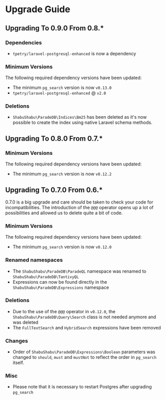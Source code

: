 # Upgrade Guide

## Upgrading To 0.9.0 From 0.8.*

### Dependencies

- `tpetry/laravel-postgresql-enhanced` is now a dependency

### Minimum Versions

The following required dependency versions have been updated:

- The minimum `pg_search` version is now `v0.13.0`
- `tpetry/laravel-postgresql-enhanced` @ `v2.0`

### Deletions

- `ShabuShabu\ParadeDB\Indices\Bm25` has been deleted as it's now possible to create the index using native Laravel schema methods.

## Upgrading To 0.8.0 From 0.7.*

### Minimum Versions

The following required dependency versions have been updated:

- The minimum `pg_search` version is now `v0.12.2`

## Upgrading To 0.7.0 From 0.6.*

0.7.0 is a big upgrade and care should be taken to check your code for incompatibilities. The introduction of the `@@@` operator opens up a lot of possibilities and allowed us to delete quite a bit of code.

### Minimum Versions

The following required dependency versions have been updated:

- The minimum `pg_search` version is now `v0.12.0`

### Renamed namespaces

- The `ShabuShabu\ParadeDB\ParadeQL` namespace was renamed to `ShabuShabu\ParadeDB\TantivyQL`
- Expressions can now be found directly in the `ShabuShabu\ParadeDB\Expressions` namespace

### Deletions

- Due to the use of the `@@@` operator in `v0.12.0`, the `ShabuShabu\ParadeDB\Query\Search` class is not needed anymore and was deleted
- The `FullTextSearch` and `HybridSearch` expressions have been removed

### Changes

- Order of `ShabuShabu\ParadeDB\Expressions\Boolean` parameters was changed to `should`, `must` and `mustNot` to reflect the order in `pg_search` itself.

### Misc

- Please note that it is necessary to restart Postgres after upgrading `pg_search`